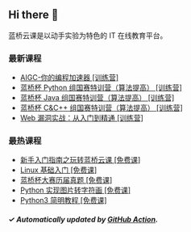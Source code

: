 ## Hi there 👋

蓝桥云课是以动手实验为特色的 IT 在线教育平台。

### 最新课程

<!-- LATEST:START -->
- [AIGC-你的编程加速器 [训练营]](https://www.lanqiao.cn/courses/19785/)
- [蓝桥杯 Python 组国赛特训营（算法提高） [训练营]](https://www.lanqiao.cn/courses/20048/)
- [蓝桥杯 Java 组国赛特训营（算法提高） [训练营]](https://www.lanqiao.cn/courses/20047/)
- [蓝桥杯 C&amp;C++ 组国赛特训营（算法提高） [训练营]](https://www.lanqiao.cn/courses/20046/)
- [Web 漏洞实战：从入门到精通 [训练营]](https://www.lanqiao.cn/courses/3471/)
<!-- LATEST:END -->

### 最热课程

<!-- HOTEST:START -->
- [新手入门指南之玩转蓝桥云课 [免费课]](https://www.lanqiao.cn/courses/63/)
- [Linux 基础入门 [免费课]](https://www.lanqiao.cn/courses/1/)
- [蓝桥杯大赛历届真题 [免费课]](https://www.lanqiao.cn/courses/2786/)
- [Python 实现图片转字符画 [免费课]](https://www.lanqiao.cn/courses/370/)
- [Python3 简明教程 [免费课]](https://www.lanqiao.cn/courses/596/)
<!-- HOTEST:END -->

##### ✓ Automatically updated by [GitHub Action](https://github.com/lanqiao-courses/.github/actions/workflows/update.yml).
